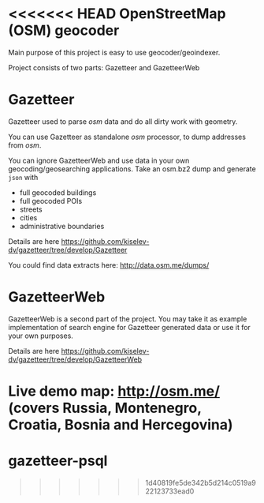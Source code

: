 <<<<<<< HEAD
OpenStreetMap (OSM) geocoder
======================

Main purpose of this project is easy to use geocoder/geoindexer.

Project consists of two parts: Gazetteer and GazetteerWeb

Gazetteer
=========

Gazetteer used to parse *osm* data and do all dirty work with geometry.

You can use Gazetteer as standalone *osm* processor, to dump addresses from *osm*.

You can ignore GazetteerWeb and use data in your own geocoding/geosearching applications.
Take an osm.bz2 dump and generate `json` with

* full geocoded buildings
* full geocoded POIs
* streets
* cities
* administrative boundaries

Details are here https://github.com/kiselev-dv/gazetteer/tree/develop/Gazetteer

You could find data extracts here: http://data.osm.me/dumps/

GazetteerWeb
============

GazetteerWeb is a second part of the project. 
You may take it as example implementation of search engine for Gazetteer generated data or use it for your own purposes.

Details are here https://github.com/kiselev-dv/gazetteer/tree/develop/GazetteerWeb

Live demo map: http://osm.me/
(covers Russia, Montenegro, Croatia, Bosnia and Hercegovina)
=======
# gazetteer-psql
>>>>>>> 1d40819fe5de342b5d214c0519a922123733ead0
